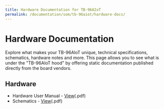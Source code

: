 ```yaml
---
title: Hardware Documentation for TB-96AIoT
permalink: /documentation/som/tb-96aiot/hardware-docs/
---
```

# Hardware Documentation

Explore what makes your TB-96AIoT unique, technical specifications, schematics, hardware notes and more. This page allows you to see what is under the "TB-96AIoT hood" by offering static documentation published directly from the board vendors.
## Hardware

- Hardware User Manual - [View](/documentation/som/tb-96aiot/hardware-docs/files/tb-96aiot-hardware-user-manual.pdf)(.pdf)
- Schematics - [View](/documentation/som/tb-96aiot/hardware-docs/files/tb-96aiot-schematics.pdf)(.pdf)


